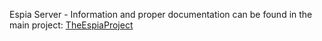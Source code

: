 Espia Server - 
Information and proper documentation can be found in the main project:
[TheEspiaProject](https://github.com/tomp332/TheEspiaProject)
